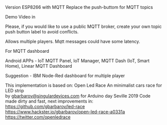 Version ESP8266 with MQTT 
Replace the push-buttom for MQTT topics

Demo Video in

Please, if you would like to use a public MQTT broker, 
create your own topic push button label to avoid conflicts.

Allows multiple players. Mqtt messages could have some latency.

For MQTT dashboard

Android APPs - 
IoT MQTT Panel,
IoT Manager, 
MQTT Dash (IoT, Smart Home),
Linear MQTT Dashboard

Suggestion  - IBM Node-Red dashboard for multiple player

This implementation is based on: Open Led Race 
 An minimalist cars race for LED strip  
by gbarbarov@singulardevices.com  for Arduino day Seville 2019 
 Code made dirty and fast, next improvements in: 
 https://github.com/gbarbarov/led-race
 https://www.hackster.io/gbarbarov/open-led-race-a0331a
 https://twitter.com/openledrace
